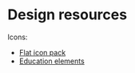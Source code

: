 # Design resources

Icons:

- [Flat icon pack](https://www.flaticon.com/packs/e-learning-11)
- [Education elements](https://www.flaticon.com/packs/education-elements-3)
